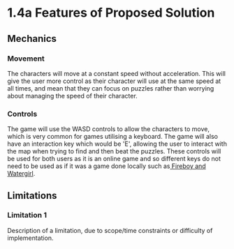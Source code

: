 # 1.4a Features of Proposed Solution

## Mechanics

### Movement

The characters will move at a constant speed without acceleration. This will give the user more control as their character will use at the same speed at all times, and mean that they can focus on puzzles rather than worrying about managing the speed of their character.

### Controls

The game will use the WASD controls to allow the characters to move, which is very common for games utilising a keyboard. The game will also have an interaction key which would be 'E', allowing the user to interact with the map when trying to find and then beat the puzzles. These controls will be used for both users as it is an online game and so different keys do not need to be used as if it was a game done locally such as[ Fireboy and Watergirl](1.3-research-the-problem.md#features-i-will-include-1).

## Limitations

### Limitation 1

Description of a limitation, due to scope/time constraints or difficulty of implementation.
